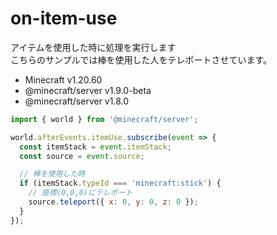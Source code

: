# on-item-use
アイテムを使用した時に処理を実行します  
こちらのサンプルでは棒を使用した人をテレポートさせています。  

- Minecraft v1.20.60
- @minecraft/server v1.9.0-beta
- @minecraft/server v1.8.0

```js
import { world } from '@minecraft/server';

world.afterEvents.itemUse.subscribe(event => {
  const itemStack = event.itemStack;
  const source = event.source;

  // 棒を使用した時
  if (itemStack.typeId === 'minecraft:stick') {
    // 座標(0,0,0)にテレポート
    source.teleport({ x: 0, y: 0, z: 0 });
  }
});
```
